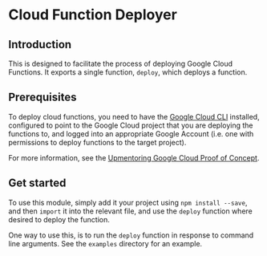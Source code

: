 # Cloud Function Deployer


## Introduction

This is designed to facilitate the process of deploying Google Cloud Functions.  It exports a single function, `deploy`, which deploys a function.


## Prerequisites

To deploy cloud functions, you need to have the [Google Cloud CLI](https://cloud.google.com/sdk/) installed, configured to point to the Google Cloud project that you are deploying the functions to, and logged into an appropriate Google Account (i.e. one with permissions to deploy functions to the target project).

For more information, see the [Upmentoring Google Cloud Proof of Concept](https://github.com/leanjscom/upmentoring-gcloud-poc).


## Get started

To use this module, simply add it your project using `npm install --save`, and then `import` it into the relevant file, and use the `deploy` function where desired to deploy the function.

One way to use this, is to run the `deploy` function in response to command line arguments.  See the `examples` directory for an example.
